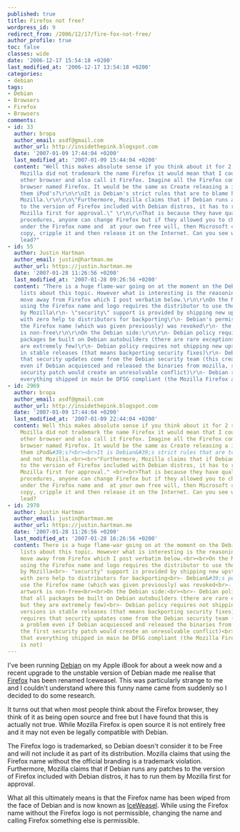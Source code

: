 ```yaml
---
published: true
title: Firefox not free?
wordpress_id: 9
redirect_from: /2006/12/17/fire-fox-not-free/
author_profile: true
toc: false
classes: wide
date: '2006-12-17 15:54:18 +0200'
last_modified_at: '2006-12-17 13:54:18 +0200'
categories:
- debian
tags:
- Debian
- Browsers
- Firefox
- Browsers
comments:
- id: 33
  author: bropa
  author_email: asdf@gmail.com
  author_url: http://insidethepink.blogspot.com
  date: '2007-01-09 17:44:04 +0200'
  last_modified_at: '2007-01-09 15:44:04 +0200'
  content: "Well this makes absolute sense if you think about it for 2 seconds. If
    Mozilla did not trademark the name Firefox it would mean that I could create any
    other browser and also call it Firefox. Imagine all the Firefox competitors releasing
    browser named Firefox. It would be the same as Create releasing a iRiver but call
    them iPod's?\r\n\r\nIt is Debian's strict rules that are to blame here and not
    Mozilla.\r\n\r\n\"Furthermore, Mozilla claims that if Debian runs any patches
    to the version of Firefox included with Debian distros, it has to run them by
    Mozilla first for approval.\" \r\n\r\nThat is because they have quality ensuring
    procedures, anyone can change Firefox but if they allowed you to change and release
    under the Firefox name and  at your own free will, then Microsoft could grab a
    copy, cripple it and then release it on the Internet. Can you see where that would
    lead?"
- id: 55
  author: Justin Hartman
  author_email: justin@hartman.me
  author_url: https://justin.hartman.me
  date: '2007-01-28 11:26:56 +0200'
  last_modified_at: '2007-01-28 09:26:56 +0200'
  content: "There is a huge flame-war going on at the moment on the Debian mailing
    lists about this topic. However what is interesting is the reasoning behind the
    move away from Firefox which I post verbatim below.\r\n\r\nOn the Mozilla side:\r\n\r\n-
    using the Firefox name and logo requires the distributor to use the binaries provided
    by Mozilla\r\n- \"security\" support is provided by shipping new upstream releases,
    with zero help to distributors for backporting\r\n- Debian's permission to use
    the Firefox name (which was given previously) was revoked\r\n- the Firefox artwork
    is non-free\r\n\r\nOn the Debian side:\r\n\r\n- Debian policy requires that all
    packages be built on Debian autobuilders (there are rare exceptions, but they
    are extremely few)\r\n- Debian policy requires not shipping new upstream versions
    in stable releases (that means backporting security fixes)\r\n- Debian requires
    that security updates come from the Debian security team (this creates a problem
    even if Debian acquiesced and released the binaries from mozilla, since the first
    security patch would create an unresolvable conflict)\r\n- Debian requires that
    everything shipped in main be DFSG compliant (the Mozilla Firefox artwork is not)"
- id: 2969
  author: bropa
  author_email: asdf@gmail.com
  author_url: http://insidethepink.blogspot.com
  date: '2007-01-09 17:44:04 +0200'
  last_modified_at: '2007-01-09 22:44:04 +0200'
  content: Well this makes absolute sense if you think about it for 2 seconds. If
    Mozilla did not trademark the name Firefox it would mean that I could create any
    other browser and also call it Firefox. Imagine all the Firefox competitors releasing
    browser named Firefox. It would be the same as Create releasing a iRiver but call
    them iPod&#39;s?<br><br>It is Debian&#39;s strict rules that are to blame here
    and not Mozilla.<br><br>"Furthermore, Mozilla claims that if Debian runs any patches
    to the version of Firefox included with Debian distros, it has to run them by
    Mozilla first for approval." <br><br>That is because they have quality ensuring
    procedures, anyone can change Firefox but if they allowed you to change and release
    under the Firefox name and  at your own free will, then Microsoft could grab a
    copy, cripple it and then release it on the Internet. Can you see where that would
    lead?
- id: 2970
  author: Justin Hartman
  author_email: justin@hartman.me
  author_url: https://justin.hartman.me
  date: '2007-01-28 11:26:56 +0200'
  last_modified_at: '2007-01-28 16:26:56 +0200'
  content: There is a huge flame-war going on at the moment on the Debian mailing
    lists about this topic. However what is interesting is the reasoning behind the
    move away from Firefox which I post verbatim below.<br><br>On the Mozilla side:<br><br>-
    using the Firefox name and logo requires the distributor to use the binaries provided
    by Mozilla<br>- "security" support is provided by shipping new upstream releases,
    with zero help to distributors for backporting<br>- Debian&#39;s permission to
    use the Firefox name (which was given previously) was revoked<br>- the Firefox
    artwork is non-free<br><br>On the Debian side:<br><br>- Debian policy requires
    that all packages be built on Debian autobuilders (there are rare exceptions,
    but they are extremely few)<br>- Debian policy requires not shipping new upstream
    versions in stable releases (that means backporting security fixes)<br>- Debian
    requires that security updates come from the Debian security team (this creates
    a problem even if Debian acquiesced and released the binaries from mozilla, since
    the first security patch would create an unresolvable conflict)<br>- Debian requires
    that everything shipped in main be DFSG compliant (the Mozilla Firefox artwork
    is not)
---
```

I've been running <a href="http://www.debian.com">Debian</a> on my Apple iBook for about a week now and a recent upgrade to the unstable version of Debian made me realise that <a href="http://www.mozilla.org/firefox/">Firefox</a> has been renamed Iceweasel. This was particularly strange to me and I couldn't understand where this funny name came from suddenly so I decided to do some research.

It turns out that when most people think about the Firefox browser, they think of it as being open source and free but I have found that this is actually not true. While Mozilla Firefox is open source it is not entirely free and it may not even be legally compatible with Debian.

The Firefox logo is trademarked, so Debian doesn't consider it to be Free and will not include it as part of its distribution. Mozilla claims that using the Firefox name without the official branding is a trademark violation.
Furthermore, Mozilla claims that if Debian runs any patches to the version of Firefox included with Debian distros, it has to run them by Mozilla first for approval.

What all this ultimately means is that the Firefox name has been wiped from the face of Debian and is now known as <a href="http://www.gnu.org/software/gnuzilla/">IceWeasel</a>. While using the Firefox name without the Firefox logo is not permissible, changing the name and calling Firefox something else is permissible.

